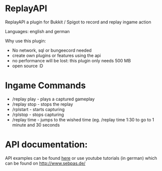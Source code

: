 # ReplayAPI
ReplayAPI a plugin for Bukkit / Spigot to record and replay ingame action

Languages: english and german

Why use this plugin: 
  - No network, sql or bungeecord needed
  - create own plugins or features using the api
  - no performance will be lost: this plugin only needs 500 MB
  - open source :D

# Ingame Commands

  - /replay play - plays a captured gameplay
  - /replay stop - stops the replay
  - /rplstart - starts capturing
  - /rplstop - stops capturing
  - /replay time - jumps to the wished time (eg. /replay time 1:30 to go to 1 minute and 30 seconds

# API documentation: 
  API examples can be found <a href="https://github.com/thepn/ReplayAPI">here</a>
  or use youtube tutorials (in german) which can be found on <a href="http://www.sebpas.de/replayapi.php">http://www.sebpas.de/

